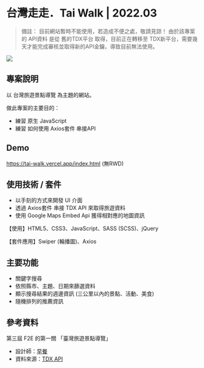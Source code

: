 # 台灣走走．Tai Walk | 2022.03
> 備註：
> 目前網站暫時不能使用，若造成不便之處，敬請見諒！
> 由於該專案的 API資料 是從 舊的TDX平台 取得，目前正在轉移至 TDX新平台，需要幾天才能完成審核並取得新的API金鑰，導致目前無法使用。

![](https://i.imgur.com/Wb4BULe.jpg)

## 專案說明
以 台灣旅遊景點導覽 為主題的網站。

做此專案的主要目的：

- 練習 原生 JavaScript
- 練習 如何使用 Axios套件 串接API


## Demo
https://tai-walk.vercel.app/index.html (無RWD) 


## 使用技術 / 套件
- 以手刻的方式來開發 UI 介面
- 透過 Axios套件 串接 TDX API 來取得旅遊資料
- 使用 Google Maps Embed Api 獲得相對應的地圖資訊

【使用】HTML5、CSS3、JavaScript、SASS (SCSS)、jQuery

【套件應用】Swiper (輪播圖)、Axios


## 主要功能
 - 關鍵字搜尋
 - 依照縣市、主題、日期來篩選資料
 - 顯示搜尋結果的週邊資訊 (三公里以內的景點、活動、美食)
 - 隨機排列的推薦資訊


## 參考資料
第三屆 F2E 的第一關 「臺灣旅遊景點導覽」

- 設計師：[早餐](https://2021.thef2e.com/users/6296427084285739247/)
- 資料來源：[TDX API](https://tdx.transportdata.tw/api-service/swagger#/Tourism)
